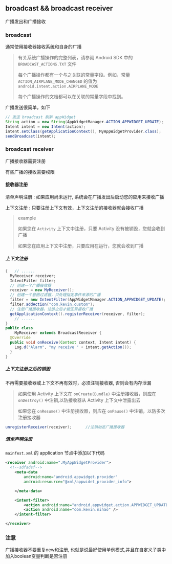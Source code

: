 ## broadcast && broadcast receiver 

广播发出和广播接收

### broadcast

通常使用接收器接收系统和自身的广播

> 有关系统广播操作的完整列表，请参阅 Android SDK 中的 `BROADCAST_ACTIONS.TXT` 文件
>
> 每个广播操作都有一个与之关联的常量字段。例如，常量 `ACTION_AIRPLANE_MODE_CHANGED` 的值为 `android.intent.action.AIRPLANE_MODE`
>
> 每个广播操作的文档都可以在关联的常量字段中找到。

广播发送很简单，如下

```java
// 发送 broadcast 刷新 appWidget
String action = new String(AppWidgetManager.ACTION_APPWIDGET_UPDATE);
Intent intent = new Intent(action);
intent.setClass(getApplicationContext(), MyAppWidgetProvider.class);
sendBroadcast(intent);
```

### broadcast receiver

广播接收器需要注册

有些广播的接收需要权限

#### 接收器注册

清单声明注册 : 如果应用尚未运行, 系统会在广播发出后启动您的应用来接收广播

上下文注册 : 只要注册上下文有效，上下文注册的接收器就会接收广播

> example
>
> 如果您在 `Activity` 上下文中注册，只要 Activity 没有被销毁，您就会收到广播
>
> 如果您在应用上下文中注册，只要应用在运行，您就会收到广播

##### 上下文注册

```java
{	// ......
  MyReceiver receiver;
  IntentFilter filter;
  // 创建一个广播接收器
  receiver = new MyReceiver();
  // 创建一个意图过滤器，只处理指定事件来源的广播
  filter = new IntentFilter(AppWidgetManager.ACTION_APPWIDGET_UPDATE);
  filter.addAction("com.kevin.custom");
  // 注册广播接收器，注册之后才能正常接收广播
  getApplicationContext().registerReceiver(receiver, filter);
	// ......
}
public class 
    MyReceiver extends BroadcastReceiver {
  @Override
  public void onReceive(Context context, Intent intent) {
    Log.d("Alarm", "my receive " + intent.getAction());
  }
}
```

##### 上下文注册之后的销毁

不再需要接收器或上下文不再有效时，必须注销接收器, 否则会有内存泄漏

> 如果使用 Activity 上下文在 `onCreate(Bundle)` 中注册接收器，则应在 `onDestroy()` 中注销,以防接收器从 Activity 上下文中泄露出去
>
> 如果您在 `onResume()` 中注册接收器，则应在 `onPause()` 中注销，以防多次注册接收器

```java
unregisterReceiver(receiver);      //注销动态广播接收器
```



##### 清单声明注册

`mainfest.xml` 的 application 节点中添加以下代码

```xml
<receiver android:name=".MyAppWidgetProvider">
  <!--sdfadsf-->
    <meta-data
        android:name="android.appwidget.provider"
        android:resource="@xml/appwidet_provider_info">

    </meta-data>

    <intent-filter>
        <action android:name="android.appwidget.action.APPWIDGET_UPDATE" />
        <action android:name="com.kevin.nihao" />
    </intent-filter>

</receiver>
```



### 注意

广播接收器不要重复new和注册, 也就是说最好使用单例模式,并且在自定义子类中加入boolean变量判断是否注册

